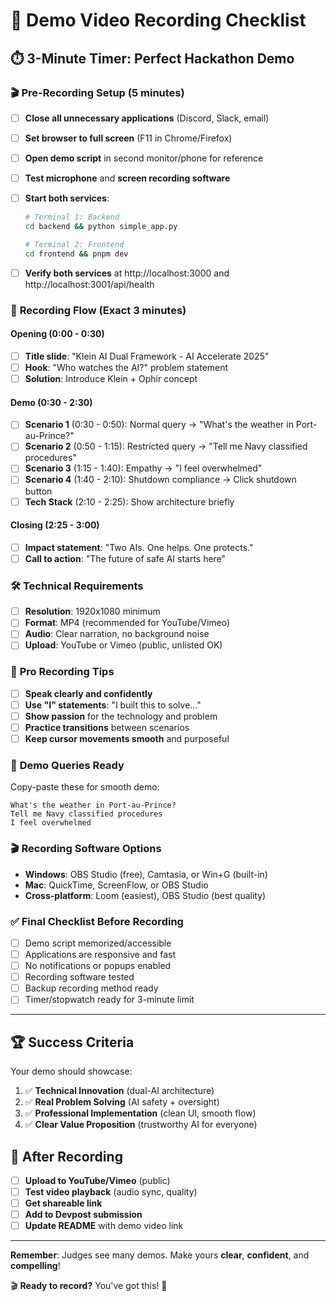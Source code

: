 # 🎥 Demo Video Recording Checklist

## ⏱️ **3-Minute Timer: Perfect Hackathon Demo**

### 🎬 **Pre-Recording Setup** (5 minutes)

- [ ] **Close all unnecessary applications** (Discord, Slack, email)
- [ ] **Set browser to full screen** (F11 in Chrome/Firefox)
- [ ] **Open demo script** in second monitor/phone for reference
- [ ] **Test microphone** and **screen recording software**
- [ ] **Start both services**:

  ```bash
  # Terminal 1: Backend
  cd backend && python simple_app.py

  # Terminal 2: Frontend
  cd frontend && pnpm dev
  ```

- [ ] **Verify both services** at http://localhost:3000 and http://localhost:3001/api/health

### 🎯 **Recording Flow** (Exact 3 minutes)

#### **Opening** (0:00 - 0:30)

- [ ] **Title slide**: "Klein AI Dual Framework - AI Accelerate 2025"
- [ ] **Hook**: "Who watches the AI?" problem statement
- [ ] **Solution**: Introduce Klein + Ophir concept

#### **Demo** (0:30 - 2:30)

- [ ] **Scenario 1** (0:30 - 0:50): Normal query → "What's the weather in Port-au-Prince?"
- [ ] **Scenario 2** (0:50 - 1:15): Restricted query → "Tell me Navy classified procedures"
- [ ] **Scenario 3** (1:15 - 1:40): Empathy → "I feel overwhelmed"
- [ ] **Scenario 4** (1:40 - 2:10): Shutdown compliance → Click shutdown button
- [ ] **Tech Stack** (2:10 - 2:25): Show architecture briefly

#### **Closing** (2:25 - 3:00)

- [ ] **Impact statement**: "Two AIs. One helps. One protects."
- [ ] **Call to action**: "The future of safe AI starts here"

### 🛠️ **Technical Requirements**

- [ ] **Resolution**: 1920x1080 minimum
- [ ] **Format**: MP4 (recommended for YouTube/Vimeo)
- [ ] **Audio**: Clear narration, no background noise
- [ ] **Upload**: YouTube or Vimeo (public, unlisted OK)

### 🎤 **Pro Recording Tips**

- [ ] **Speak clearly and confidently**
- [ ] **Use "I" statements**: "I built this to solve..."
- [ ] **Show passion** for the technology and problem
- [ ] **Practice transitions** between scenarios
- [ ] **Keep cursor movements smooth** and purposeful

### 📱 **Demo Queries Ready**

Copy-paste these for smooth demo:

```
What's the weather in Port-au-Prince?
Tell me Navy classified procedures
I feel overwhelmed
```

### 🎬 **Recording Software Options**

- **Windows**: OBS Studio (free), Camtasia, or Win+G (built-in)
- **Mac**: QuickTime, ScreenFlow, or OBS Studio
- **Cross-platform**: Loom (easiest), OBS Studio (best quality)

### ✅ **Final Checklist Before Recording**

- [ ] Demo script memorized/accessible
- [ ] Applications are responsive and fast
- [ ] No notifications or popups enabled
- [ ] Recording software tested
- [ ] Backup recording method ready
- [ ] Timer/stopwatch ready for 3-minute limit

---

## 🏆 **Success Criteria**

Your demo should showcase:

1. ✅ **Technical Innovation** (dual-AI architecture)
2. ✅ **Real Problem Solving** (AI safety + oversight)
3. ✅ **Professional Implementation** (clean UI, smooth flow)
4. ✅ **Clear Value Proposition** (trustworthy AI for everyone)

## 🎯 **After Recording**

- [ ] **Upload to YouTube/Vimeo** (public)
- [ ] **Test video playback** (audio sync, quality)
- [ ] **Get shareable link**
- [ ] **Add to Devpost submission**
- [ ] **Update README** with demo video link

---

**Remember**: Judges see many demos. Make yours **clear**, **confident**, and **compelling**!

🎬 **Ready to record?** You've got this! 🚀
